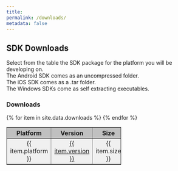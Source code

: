 ```yaml
---
title:  
permalink: /downloads/
metadata: false
---
```

## SDK Downloads

Select from the table the SDK package for the platform you will be developing on.  
The Android SDK comes as an uncompressed folder.  
The iOS SDK comes as a .tar folder.  
The Windows SDKs come as self extracting executables.  

### Downloads

<table border="1" style="width:60%">
<tr>
<th style="background-color:#c0c0c0;"><center>Platform</center></th>
<th style="background-color:#c0c0c0;"><center>Version</center></th>
<th style="background-color:#c0c0c0;"><center>Size</center></th>
</tr>
{% for item in site.data.downloads %}
<tr>
<td style="background-color:#F0F0F0;"><center>{{ item.platform }}</center></td>
<td style="background-color:#F0F0F0;"><center><a href={{ item.url }} target=_blank>{{ item.version }}</a></center></td>
<td style="background-color:#F0F0F0;"><center>{{ item.size }}</center></td>
</tr>
{% endfor %}
</table>

<!--
##Legacy Downloads

<ul>
{% for olditem in site.data.legacydownloads %}
<li>
{{item.platform}}
{% for oldversion in item.subitems %}
<ul>
<li>
<a href={{oldversion.url}} target=_blank>{{oldversion.oldversion}}</a>
Size: {{oldversion.size}}
</li>
</ul>
{% endfor %}
{% endfor %}
</li>
</ul>
 
 
 table > thead > tr > th {
 vertical-align: bottom;
 border-bottom: 2px solid #ddd;
 text-transform: uppercase;
 background-color: #777777;
 color: white;
 text-align: center;
 }
 
 
 
 
 
-->